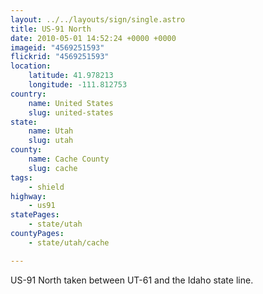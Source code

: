 ```yaml
---
layout: ../../layouts/sign/single.astro
title: US-91 North
date: 2010-05-01 14:52:24 +0000 +0000
imageid: "4569251593"
flickrid: "4569251593"
location:
    latitude: 41.978213
    longitude: -111.812753
country:
    name: United States
    slug: united-states
state:
    name: Utah
    slug: utah
county:
    name: Cache County
    slug: cache
tags:
    - shield
highway:
    - us91
statePages:
    - state/utah
countyPages:
    - state/utah/cache

---
```

US-91 North taken between UT-61 and the Idaho state line.